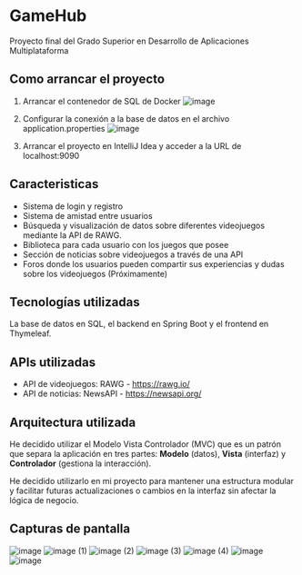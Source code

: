# GameHub
Proyecto final del Grado Superior en Desarrollo de Aplicaciones Multiplataforma

## Como arrancar el proyecto

1. Arrancar el contenedor de SQL de Docker
   ![image](https://github.com/user-attachments/assets/42a36233-5a80-4a4f-aea0-e560083e721a)

2. Configurar la conexión a la base de datos en el archivo application.properties
   ![image](https://github.com/user-attachments/assets/83490f16-65e4-4685-9b20-f5abf2790730)

3. Arrancar el proyecto en IntelliJ Idea y acceder a la URL de localhost:9090


## Caracteristicas

- Sistema de login y registro
- Sistema de amistad entre usuarios
- Búsqueda y visualización de datos sobre diferentes videojuegos mediante la API de RAWG.
- Biblioteca para cada usuario con los juegos que posee
- Sección de noticias sobre videojuegos a través de una API
- Foros donde los usuarios pueden compartir sus experiencias y dudas sobre los videojuegos (Próximamente)

## Tecnologías utilizadas

La base de datos en SQL, el backend en Spring Boot y el frontend en Thymeleaf.

## APIs utilizadas

- API de videojuegos: RAWG - https://rawg.io/
- API de noticias: NewsAPI - https://newsapi.org/

## Arquitectura utilizada

He decidido utilizar el Modelo Vista Controlador (MVC) que es un patrón que separa la aplicación en tres partes: **Modelo** (datos), **Vista** (interfaz) y **Controlador** (gestiona la interacción).  

He decidido utilizarlo en mi proyecto para mantener una estructura modular y facilitar futuras actualizaciones o cambios en la interfaz sin afectar la lógica de negocio.

## Capturas de pantalla
![image](https://github.com/user-attachments/assets/c9833f51-a1dd-4a4a-9e95-3bd5d2afad64)
![image (1)](https://github.com/user-attachments/assets/94e7a66c-4e33-411d-b790-3c70bae36d23)
![image (2)](https://github.com/user-attachments/assets/7a4dbfb1-e1a3-434d-a726-b07f33993eb3)
![image (3)](https://github.com/user-attachments/assets/acf99fd0-1ad3-4d7d-b702-94e831b227b7)
![image (4)](https://github.com/user-attachments/assets/ab78c769-b19b-41b1-b7fe-7a09e7a5940f)
![image](https://github.com/user-attachments/assets/9480047f-a54c-4400-8431-24e8739f47c4)
![image](https://github.com/user-attachments/assets/da1ba2ae-d282-48a0-9823-8b6894a8b2bb)



